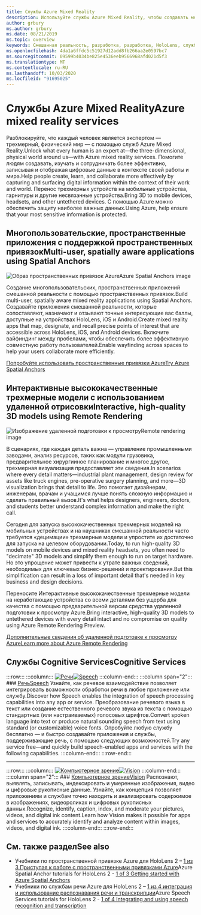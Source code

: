 ```yaml
---
title: Службы Azure Mixed Reality
description: Используйте службы Azure Mixed Reality, чтобы создавать многоуровневые приложения, многопользовательские и пространственные программы, доступные на устройствах HoloLens, iOS и Android.
author: grbury
ms.author: grbury
ms.date: 08/21/2019
ms.topic: overview
keywords: Смешанная реальность, разработка, разработка, HoloLens, службы Azure, пространственные привязки, речь, концепция, удаленная визуализация
ms.openlocfilehash: 4da1a6ffdc5c51927d12add8fb266aa2e0597bc7
ms.sourcegitcommit: 09599b4034be825e4536eeb9566968afd021d5f3
ms.translationtype: MT
ms.contentlocale: ru-RU
ms.lasthandoff: 10/03/2020
ms.locfileid: "91695025"
---
```

# <a name="azure-mixed-reality-services"></a><span data-ttu-id="c4b93-104">Службы Azure Mixed Reality</span><span class="sxs-lookup"><span data-stu-id="c4b93-104">Azure mixed reality services</span></span>
<span data-ttu-id="c4b93-105">Разблокируйте, что каждый человек является экспертом — трехмерный, физический мир — с помощью служб Azure Mixed Reality.</span><span class="sxs-lookup"><span data-stu-id="c4b93-105">Unlock what every human is an expert at—the three-dimensional, physical world around us—with Azure mixed reality services.</span></span> <span data-ttu-id="c4b93-106">Помогите людям создавать, изучать и сотрудничать более эффективно, записывая и отображая цифровые данные в контексте своей работы и мира.</span><span class="sxs-lookup"><span data-stu-id="c4b93-106">Help people create, learn, and collaborate more effectively by capturing and surfacing digital information within the context of their work and world.</span></span> <span data-ttu-id="c4b93-107">Перенос трехмерных устройств на мобильные устройства, гарнитуры и другие несвязанные устройства.</span><span class="sxs-lookup"><span data-stu-id="c4b93-107">Bring 3D to mobile devices, headsets, and other untethered devices.</span></span> <span data-ttu-id="c4b93-108">С помощью Azure можно обеспечить защиту наиболее важных данных.</span><span class="sxs-lookup"><span data-stu-id="c4b93-108">Using Azure, help ensure that your most sensitive information is protected.</span></span>

## <a name="multi-user-spatially-aware-applications-using-spatial-anchors"></a><span data-ttu-id="c4b93-109">Многопользовательские, пространственные приложения с поддержкой пространственных привязок</span><span class="sxs-lookup"><span data-stu-id="c4b93-109">Multi-user, spatially aware applications using Spatial Anchors</span></span>

![ <span data-ttu-id="c4b93-110">Образ пространственных привязок Azure</span><span class="sxs-lookup"><span data-stu-id="c4b93-110">Azure Spatial Anchors image</span></span>](../design/images/AzureSpatialAnchors.jpg)

<span data-ttu-id="c4b93-111">Создание многопользовательских, пространственных приложений смешанной реальности с помощью пространственных привязок.</span><span class="sxs-lookup"><span data-stu-id="c4b93-111">Build multi-user, spatially aware mixed reality applications using Spatial Anchors.</span></span> <span data-ttu-id="c4b93-112">Создавайте приложения смешанной реальности, которые сопоставляют, назначают и отзывают точные интересующие вас баллы, доступные на устройствах HoloLens, iOS и Android.</span><span class="sxs-lookup"><span data-stu-id="c4b93-112">Create mixed reality apps that map, designate, and recall precise points of interest that are accessible across HoloLens, iOS, and Android devices.</span></span> <span data-ttu-id="c4b93-113">Включите вайфиндинг между пробелами, чтобы обеспечить более эффективную совместную работу пользователей.</span><span class="sxs-lookup"><span data-stu-id="c4b93-113">Enable wayfinding across spaces to help your users collaborate more efficiently.</span></span>

[<span data-ttu-id="c4b93-114">Попробуйте использовать пространственные привязки Azure</span><span class="sxs-lookup"><span data-stu-id="c4b93-114">Try Azure Spatial Anchors</span></span>](https://docs.microsoft.com/azure/spatial-anchors)


## <a name="interactive-high-quality-3d-models-using-remote-rendering"></a><span data-ttu-id="c4b93-115">Интерактивные высококачественные трехмерные модели с использованием удаленной отрисовки</span><span class="sxs-lookup"><span data-stu-id="c4b93-115">Interactive, high-quality 3D models using Remote Rendering</span></span>

![ <span data-ttu-id="c4b93-116">Изображение удаленной подготовки к просмотру</span><span class="sxs-lookup"><span data-stu-id="c4b93-116">Remote rendering image</span></span>](../design/images/RemoteRendering.jpg)

<span data-ttu-id="c4b93-117">В сценариях, где каждая деталь важна — управление промышленными заводами, анализ ресурсов, таких как модули грузовика, предварительное хирургииное планирование и многое другое, трехмерная визуализация предоставляет эти сведения.</span><span class="sxs-lookup"><span data-stu-id="c4b93-117">In scenarios where every detail matters—industrial plant management, design review for assets like truck engines, pre-operative surgery planning, and more—3D visualization brings that detail to life.</span></span> <span data-ttu-id="c4b93-118">Это помогает дизайнерам, инженерам, врачам и учащимся лучше понять сложную информацию и сделать правильный вызов.</span><span class="sxs-lookup"><span data-stu-id="c4b93-118">It's what helps designers, engineers, doctors, and students better understand complex information and make the right call.</span></span>

<span data-ttu-id="c4b93-119">Сегодня для запуска высококачественных трехмерных моделей на мобильных устройствах и на наушниках смешанной реальности часто требуется «децимации» трехмерные модели и упростите их достаточно для запуска на целевом оборудовании.</span><span class="sxs-lookup"><span data-stu-id="c4b93-119">Today, to run high-quality 3D models on mobile devices and mixed reality headsets, you often need to "decimate" 3D models and simplify them enough to run on target hardware.</span></span> <span data-ttu-id="c4b93-120">Но это упрощение может привести к утрате важных сведений, необходимых для ключевых бизнес-решений и проектирования.</span><span class="sxs-lookup"><span data-stu-id="c4b93-120">But this simplification can result in a loss of important detail that's needed in key business and design decisions.</span></span>

<span data-ttu-id="c4b93-121">Переносите Интерактивные высококачественные трехмерные модели на неработающие устройства со всеми деталями без ущерба для качества с помощью предварительной версии средства удаленной подготовки к просмотру Azure.</span><span class="sxs-lookup"><span data-stu-id="c4b93-121">Bring interactive, high-quality 3D models to untethered devices with every detail intact and no compromise on quality using Azure Remote Rendering Preview.</span></span>

[<span data-ttu-id="c4b93-122">Дополнительные сведения об удаленной подготовке к просмотру Azure</span><span class="sxs-lookup"><span data-stu-id="c4b93-122">Learn more about Azure Remote Rendering</span></span>](https://azure.microsoft.com/services/remote-rendering)


## <a name="cognitive-services"></a><span data-ttu-id="c4b93-123">Службы Cognitive Services</span><span class="sxs-lookup"><span data-stu-id="c4b93-123">Cognitive Services</span></span>

:::row:::
    :::column:::
       <span data-ttu-id="c4b93-124">[![Речи](images/speech.jpg)](https://docs.microsoft.com/azure/cognitive-services/speech-service/)</span><span class="sxs-lookup"><span data-stu-id="c4b93-124">[![Speech](images/speech.jpg)](https://docs.microsoft.com/azure/cognitive-services/speech-service/)</span></span>
    :::column-end:::
    :::column span="2":::
        ### <a name="speech"></a>[<span data-ttu-id="c4b93-125">Речь</span><span class="sxs-lookup"><span data-stu-id="c4b93-125">Speech</span></span>](https://docs.microsoft.com/azure/cognitive-services/speech-service/)
        <span data-ttu-id="c4b93-126">Узнайте, как речевое взаимодействие позволяет интегрировать возможности обработки речи в любое приложение или службу.</span><span class="sxs-lookup"><span data-stu-id="c4b93-126">Discover how Speech enables the integration of speech processing capabilities into any app or service.</span></span> <span data-ttu-id="c4b93-127">Преобразование речевого языка в текст или создание естественного речевого звука из текста с помощью стандартных (или настраиваемых) голосовых шрифтов.</span><span class="sxs-lookup"><span data-stu-id="c4b93-127">Convert spoken language into text or produce natural sounding speech from text using standard (or customizable) voice fonts.</span></span> <span data-ttu-id="c4b93-128">Опробуйте любую службу бесплатно — и быстро создавайте приложения и службы, поддерживающие речь, с помощью следующих возможностей.</span><span class="sxs-lookup"><span data-stu-id="c4b93-128">Try any service free—and quickly build speech-enabled apps and services with the following capabilities.</span></span>
    :::column-end:::
:::row-end:::

---

:::row:::
    :::column:::
       <span data-ttu-id="c4b93-129">[![Компьютерное зрение](images/vision.jpg)](https://docs.microsoft.com/azure/cognitive-services/computer-vision/)</span><span class="sxs-lookup"><span data-stu-id="c4b93-129">[![Vision](images/vision.jpg)](https://docs.microsoft.com/azure/cognitive-services/computer-vision/)</span></span>
    :::column-end:::
    :::column span="2":::
        ### <a name="vision"></a>[<span data-ttu-id="c4b93-130">Компьютерное зрение</span><span class="sxs-lookup"><span data-stu-id="c4b93-130">Vision</span></span>](https://docs.microsoft.com/azure/cognitive-services/computer-vision/)
        <span data-ttu-id="c4b93-131">Распознают, выявлять, записывать, индексировать и умеренные изображения, видео и цифровые рукописные данные. Узнайте, как концепция позволяет приложениям и службам точно находить и анализировать содержимое в изображениях, видеороликах и цифровых рукописных данных.</span><span class="sxs-lookup"><span data-stu-id="c4b93-131">Recognize, identify, caption, index, and moderate your pictures, videos, and digital ink content.Learn how Vision makes it possible for apps and services to accurately identify and analyze content within images, videos, and digital ink.</span></span>
    :::column-end:::
:::row-end:::


## <a name="see-also"></a><span data-ttu-id="c4b93-132">См. также раздел</span><span class="sxs-lookup"><span data-stu-id="c4b93-132">See also</span></span>

* <span data-ttu-id="c4b93-133">Учебники по пространственной привязке Azure для HoloLens 2 – [1 из 3 Приступая к работе с пространственными привязками Azure](../mrlearning-asa-ch1.md)</span><span class="sxs-lookup"><span data-stu-id="c4b93-133">Azure Spatial Anchor tutorials for HoloLens 2 - [1 of 3 Getting started with Azure Spatial Anchors](../mrlearning-asa-ch1.md)</span></span>
* <span data-ttu-id="c4b93-134">Учебники по службам речи Azure для HoloLens 2 – [1 из 4 интеграция и использование распознавания речи и транскрипции](../develop/unity/tutorials/mrlearning-speechSDK-ch1.md)</span><span class="sxs-lookup"><span data-stu-id="c4b93-134">Azure Speech Services tutorials for HoloLens 2 - [1 of 4 Integrating and using speech recognition and transcription](../develop/unity/tutorials/mrlearning-speechSDK-ch1.md)</span></span>
